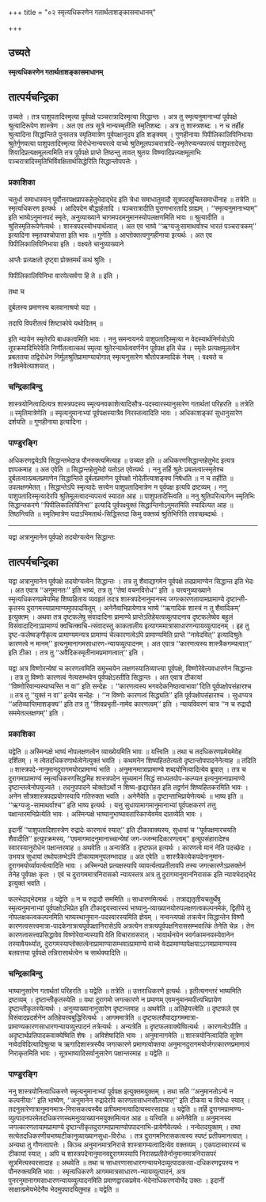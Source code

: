 +++
title = "०२ स्मृत्यधिकरणेन गतार्थताशङ्कासमाधानम्"

+++


## उच्यते

**स्मृत्यधिकरणेन गतार्थताशङ्कासमाधानम्**

## **तात्पर्यचन्द्रिका**

उच्यते । तत्र पाशुपतादिस्मृत्या पूर्वपक्षे पञ्चरात्रादिस्मृत्या सिद्धान्तः । अत्र तु स्मृत्यनुमानाभ्यां पूर्वपक्षे श्रुत्यादिरूपेण शास्त्रेण । अत एव तत्र सूत्रे नान्यस्मृतीति स्मृतिशब्दः । अत्र तु शास्त्रशब्दः । न च तर्हीह श्रुत्यादिना सिद्धान्तिते पुनस्तत्र स्मृतिमात्रेण पूर्वपक्षानुदय इति शङ्क्यम् । गुणहीनायाः पिपीलिकालिपिनिभायाः श्रुतेर्गुणवत्या पाशुपतादिस्मृत्या विरोधेनान्यपरत्वे वाच्ये श्रुतिमूलपञ्चरात्रादि-स्मृतेरप्यन्यपरत्वं पाशुपतादेस्तु शिवादिप्रत्यक्षमूलत्वमिति तत्र पूर्वपक्षे प्राप्ते तिष्ठन्तु तावत् श्रुतयः विष्ण्वादिप्रत्यक्षमूलाभिः पञ्चरात्रादिस्मृतिभिर्विवक्षितार्थसिद्धेरिति सिद्धान्तोपपत्तेः ।

### **प्रकाशिका**

चतुर्धा समाधास्यन् पूर्वोत्तरपक्षप्रापकहेतुभेदाद्भेद इति त्रेधा समाधातुमादौ सूत्रपदसूचितसमाधीनाह ॥ तत्रेति ॥ स्मृत्यधिकरण इत्यर्थः । आदिपदेन बौद्धार्हतादि । पञ्चरात्रादीति पुराणभारतादि ग्राह्यम् । ‘‘स्मृत्यनुमानाभ्याम्’’ इति भाष्येऽनुमानपदं स्मृतेः, अनुव्याख्याने चागमपदमनुमानस्योपलक्षणमिति भावः ॥ श्रुत्यादीति ॥ श्रुतिस्मृतिरूपेणेत्यर्थः । शास्त्रपदस्योभयार्थत्वात् । अत एव भाष्ये ‘‘ऋग्यजुःसामाथर्वाश्च भारतं पञ्चरात्रकम्’’ इत्यादिना स्मृतयश्चोपात्ता इति भावः ॥ गुणेति ॥ आप्तोक्तत्वगुणहीनाया इत्यर्थः । अत एव पिपीलिकालिपिनिभाया इति । वक्ष्यते चानुव्याख्याने

आप्तैः प्रत्यक्षतो दृष्ट्वा प्रोक्तमर्थं कथं श्रुतिः ।

पिपीलिकालिपिनिभा वारयेत्सर्वगा हि ते ॥ इति ।

तथा च

दुर्बलस्य प्रमाणस्य बलवानाश्रयो यदा ।

तदापि विपरीतत्वं शिष्टाकोपे यथोदितम् ॥

इति न्यायेन स्मृतेरपि बाधकत्वमिति भावः । ननु समन्वयनये पाशुपतादिस्मृत्या न वेदस्यार्थनिर्णयोऽपि तूपक्रमादिभिरेवेति निर्णीतत्वात्कथं स्मृत्या श्रुतेरन्यार्थत्ववर्णनेन पूर्वपक्ष इति चेन्न । स्मृतेः प्रत्यक्षमूलत्वेन प्रबलतया तद्विरोधेन निर्मूलश्रुतिप्रामाण्यायोगात् स्मृत्यनुसारेण श्रौतोपक्रमादिकं नेयम् । वक्ष्यते च तत्रैवमेवेत्याशयात् ।

### **चन्द्रिकाबिन्दु**

शास्त्रयोनित्वादित्यत्र शास्त्रपदस्य स्मृत्यनवकाशेत्यादिसौत्र-पदस्वारस्यानुसारेण गतार्थतां परिहरति ॥ तत्रेति ॥ स्मृतिमात्रेणेति ॥ स्मृत्यनुमानाभ्यां पूर्वपक्षस्यात्रैव निरस्तत्वादिति भावः । अधिकाशङ्कां सुधानुसारेण दर्शयति ॥ गुणहीनाया इत्यादिना ।

### **पाण्डुरङ्गि**

अधिकरणद्वयेऽपि सिद्धान्तभेदान्न पौनरुक्त्यमित्याह ॥ उच्यत इति ॥ अधिकरणसिद्धान्तहेतुभेद इत्यत्र ज्ञापकमाह ॥ अत एवेति ॥ सिद्धान्तहेतुभेदो यतोऽत एवेत्यर्थः । ननु तर्हि श्रुतेः प्रबलत्वात्स्मृतेश्च दुर्बलत्वात्प्रबलप्रमाणेन सिद्धान्तिते दुर्बलप्रमाणेन पूर्वपक्षो नोदेतीत्याशङ्क्य निषेधति ॥ न च तर्हीति ॥ उपलक्षणमेतत् । सिद्धान्तेऽपि स्मृत्यादेः सत्त्वेन पाशुपतादिमात्रेण न पूर्वपक्ष इत्यपि द्रष्टव्यम् । ननु पाशुपतादिस्मृत्यादेरपि श्रुतिमूलत्वादन्यपरत्वं स्यादत आह ॥ पाशुपतादेस्त्विति ॥ ननु श्रुतिपरित्यागेन स्मृतिभिः सिद्धान्तकरणे ‘‘पिपीलिकालिपिनिभा’’ इत्यादि पूर्वपक्ष्युक्तं सिद्धान्तिनोऽनुमतमिति स्यादित्यत आह ॥ तिष्ठन्त्विति ॥ स्मृतिमात्रेण यदाऽभिमतार्थ-सिद्धिस्तदा किमु वक्तव्यं श्रुतिभिरिति तावच्छब्दार्थः ।

------------------------------------------------------------------------

यद्वा अत्रानुमानेन पूर्वपक्षे तदयोग्यत्वेन सिद्धान्तः

## **तात्पर्यचन्द्रिका**

यद्वा अत्रानुमानेन पूर्वपक्षे तदयोग्यत्वेन सिद्धान्तः । तत्र तु शैवाद्यागमेन पूर्वपक्षे तदप्रामाण्येन सिद्धान्त इति भेदः । अत एवात्र ‘‘अनुमानतः’’ इति भाष्यं, तत्र तु ‘‘तेषां वचनविरोध’’ इति ॥ यत्त्वनुव्याख्याने स्मृत्यधिकरणप्रमेयमिह शिष्यहिताय व्यवहृतं तदत्र शास्त्रपदेनानुमानस्य जगत्कारणतायामप्रामाण्ये दृष्टान्ती-कृतस्य दुरागमस्याप्रामाण्यमुपपादयितुम् । अनेनैवाभिप्रायेणात्र भाष्ये ‘‘ऋगादिकं शास्त्रं न तु शैवादिकम्’ इत्युक्तम् । अथवा तत्र दृष्टफलेषु संवादादिना प्रामाण्ये प्राप्तेऽतिहेयत्वव्युत्पादनाय दृष्टफलेष्वेव बहुलं विसंवादादिनाऽप्रामाण्यं क्वचित्क्वचि-त्संवादस्तु काकतालीय इत्यागममात्रासाधारणन्यायव्युत्पादनम् । इह तु दृष्ट-फलेष्वङ्गीकृत्य प्रामाण्यमन्यत्र प्रामाण्यं चेत्कारणत्वेऽपि प्रामाण्यमिति प्राप्ते ‘‘नावेदवित्’’ इत्यादिश्रुतेः कारणत्वे न मानम्’’ इत्यनुमानागमसाधारण-न्यायव्युत्पादनम् । अत एवात्र ‘‘कारणत्वस्य शास्त्रैकगम्यत्वात्’’ इति टीका । तत्र तु ‘‘अवैदिकस्मृतीनामप्रमाणत्वात्’’ इति ।

यद्वा अत्र विष्णोरन्येषां च कारणत्वमिति समुच्चयेन लक्षणस्यातिव्याप्त्या पूर्वपक्षे, विष्णोरेवेत्यवधारणेन सिद्धान्तः । तत्र तु विष्णोः कारणत्वं नेत्यसम्भवेन पूर्वपक्षेऽस्तीति सिद्धान्तः । अत एवात्र टीकायां ‘‘विष्णोरिवान्यस्याप्यस्ति न वा’’ इति सन्देहः । ‘‘कारणत्वस्य भगवदेकनिष्ठत्वाभावा’’दिति पूर्वपक्षोपसंहारश्च ॥ तत्र तु ‘‘युक्तं न वा’’ इत्येव सन्देहः । ‘‘न विष्णोः कारणत्वं सिद्ध्यति’’ इति पूर्वपक्षोपसंहारश्च । सुधाप्यत्र ‘‘अतिव्याप्तिमाशङ्क्य’’ इति तत्र तु ‘‘शिवप्रभृती-नामेव कारणत्वम्’’ इति । न्यायविवरणं चात्र ‘‘न च रुद्रादौ सममेतल्लक्षणम्’’ इति ।

### **प्रकाशिका**

यद्वेति ॥ अस्मिन्पक्षे भाष्यं नोपलक्षणत्वेन व्याख्येयमिति भावः ॥ यत्त्विति ॥ तथा च तदधिकरणप्रमेयमेवेह दर्शितम् । न त्वेतदधिकरणार्थत्वेनेत्युक्तं भवति । कथमनेन शिष्यहिततेत्यतो दृष्टान्तोपपादनेनेत्याह ॥ तदिति ॥ शास्त्रपदे-नानुमानदुरागमयोरप्रामाण्यं भाति । अनुमानमात्राप्रामाण्ये शब्दयोनित्वादित्येव ब्रूयात् । तत्र च दुरागमाप्रामाण्यं स्मृत्यधिकरणसिद्धमिह शास्त्रपदेन सूच्यमानं सिद्धं साध्यतयोप-कल्प्यत इत्यनुमानाप्रामाण्ये दृष्टान्तत्वेनोपयुज्यते । तदनुपपादने चोक्तोऽर्थो न शिष्य-हृद्यारोहत इति तद्वर्णनं शिष्यहितकरमिति भावः । अनेन सौत्रशास्त्रपदप्रयोगस्यापि गतिरुक्ता भवति । अनेनैवेति ॥ दृष्टान्ताभिप्रायेणेत्यर्थः ॥ भाष्य इति ॥ ‘‘ऋग्यजुः-सामाथर्वाश्च’’ इति भाष्य इत्यर्थः । यत्तु सुधायामागमानुमानाभ्यां पूर्वपक्षकरणं तत्तु पक्षान्तरमभिप्रेत्येति भावः । अस्मिन्पक्षे भाष्यानुभाष्यावतारिकाप्येवमेव दातव्येति भावः ।

इदानीं ‘‘पाशुपतादिशास्त्रेण रुद्रादेः कारणत्वं स्यात्’’ इति टीकावाक्यस्य, सुधायां च ‘‘पूर्वपक्षमारचयति शैवादीति’’ इत्युपक्रमस्य, ‘‘एवमागमादनुमानाच्चान्येषां जग-ज्जन्मादिकारणत्वम्’’ इत्युपसंहारादेश्च स्वारस्यानुरोधेन पक्षान्तरमाह ॥ अथवेति ॥ अन्यत्रेति ॥ दृष्टफल इत्यर्थः । कारणत्वे मानं नेति पदच्छेदः । उभयत्र सुधायां तथोपलम्भेऽपि टीकायामनुपलम्भादाह ॥ अत एवेति ॥ शास्त्रैकेत्येकपदेनानुमान-दुरागमयोर्व्यावर्त्यत्वादिति भावः । अस्मिन्पक्षे प्रत्यक्षस्यापि व्यावर्त्यत्वप्रतीतावपि तस्य जगत्कारणेऽप्रसक्तेर्न तेनेह पूर्वपक्षः कृतः । एवं च दुरागममात्रनिरासको न्यायस्तत्र अत्र तु दुरागमानुमाननिरासक इति न्यायभेदाद्भेद इत्युक्तं भवति ।

फलभेदाद्भेदमाह ॥ यद्वेति ॥ न च रुद्रादौ सममिति ॥ साधारणमित्यर्थः । तत्राद्यतृतीयचतुर्थेषु स्मृत्यनुमानाभ्यां पूर्वपक्षोऽभिप्रेत इति टीकाद्वयस्वारस्यं भाष्यानु-व्याख्यानयोरुपलक्षणत्वकल्पनमेकं, द्वितीये तु नोपलक्षकत्वकल्पनमिति भाष्यस्थानुमान-पदस्वारस्यमिति ज्ञेयम् । नन्वन्त्यपक्षे तत्रत्येन सिद्धान्तेन विष्णौ कारणत्वसत्त्वमात्रा-पादकेनात्रत्यपूर्वपक्षानिरासेऽपि अत्रत्येन तत्रत्यपूर्वपक्षनिराससम्भवात्किं तेनेति चेन्न । तेन कारणत्वसत्त्वप्रसिद्धावेव विष्णोरेवान्यस्यापि वेति विचारावसरात् । भावार्थनयेन स्वर्गकामनयस्येवानेन तस्यावैयर्थ्यात्, दुरागमस्याप्तोक्तत्वेनाप्रामाण्यासम्भवात्प्रामाण्ये वाच्ये वेदप्रामाण्यापेक्षयाऽऽगमप्रामाण्यस्य बलवत्तया पूर्वपक्षे तन्निरासार्थत्वेन च सार्थक्यादिति ॥

### **चन्द्रिकाबिन्दु**

भाष्यानुसारेण गतार्थतां परिहरति ॥ यद्वेति ॥ तत्रेति ॥ उत्तराधिकरणे इत्यर्थः । इतीत्यनन्तरं भाष्यमिति द्रष्टव्यम् । दृष्टान्तीकृतस्येति ॥ यथा दुरागमो जगत्कारणे न प्रमाणम् एवमनुमानमपीत्यभिप्रायेण दृष्टान्तीकृतस्येत्यर्थः । अनुव्याख्यानानुसारेण दृष्टान्तमाह ॥ अथवेति ॥ अतिहेयत्त्वेति ॥ दृष्टफले एव विसंवादप्रदर्शनेन अतिहेयत्त्वबुद्धिरित्यर्थः । आगममात्रेति ॥ दृष्टफलशैवाद्यागममात्रा-प्रामाण्यकारणसाधारणन्यायव्युत्त्पादनं तत्रेत्यर्थः । अन्यत्रेति ॥ दृष्टफलवाक्येष्वित्यर्थः । कारणत्वेऽपीति ॥ अदृष्टार्थप्रतिपादकवाक्येष्विति शेषः । अविशेषादिति भावः । अनुमानागमेति ॥ शास्त्रयोनित्वादिति सूत्रेण नावेदविदित्यादिश्रुत्या च ऋगादिशास्त्रस्यैव जगत्कारणे प्रमाणत्वोक्तया अनुमानदुरागमयोर्जगत्कारणप्रमाणत्वं निराकृतमिति भावः । सूत्रभाष्यादिसर्वानुसारेण पक्षान्तरमाह ॥ यद्वेति ॥

### **पाण्डुरङ्गि**

ननु शास्त्रयोनित्वाधिकरणे स्मृत्यनुमानाभ्यां पूर्वपक्ष इत्युक्तमयुक्तम् । तथा सति ‘‘अनुमानतोऽन्ये न कल्पनीयाः’’ इति भाष्येण, ‘‘अनुमानेन रुद्रादेरपि कारणतासाधनसौलभ्यात्’’ इति टीकया च विरोधः स्यात् । तदनुसारेणात्रानुमानमात्र-निरासकत्वस्यैव प्रतीयमानत्वादित्यस्वरसादाह ॥ यद्वेति ॥ तर्हि दुरागमप्रामाण्य-व्युत्पादनपरमेतदधिकरणस्थमनुव्याख्यानमयुक्तमित्यत आह ॥ यत्त्विति ॥ अनेनैवेति ॥ अनुमानस्य जगत्कारणतायामप्रामाण्ये दृष्टान्तीकृतदुरागमाप्रामाण्योपपादनाभि-प्रायेणैवेत्यर्थः । नन्वेतदयुक्तम् । तथा सत्येतदधिकरणीयभाष्यटीकानुव्याख्यानसुधा-विरोधः । तत्र दुरागमनिरासकत्वस्य स्पष्टं प्रतीयमानत्वात् । अन्यथा तु गौणत्वापत्तेः । किञ्च अनुमानमात्रनिरासे शास्त्रागम्यत्वादित्येव वक्तव्यम् । एकपदास्वारस्यं च टीकायां स्यात् । अपि च शास्त्रपदेनानुमानवद्दुरागमस्यापि निरासप्रतीतेर्नानुमानमात्रनिरासपरं सूत्रमित्यस्वरसादाह ॥ अथवेति ॥ तथा च साधारणासाधारणन्यायभेदव्युत्पादकत्वा-दधिकरणद्वयस्य न पौनरुक्त्यमिति भावः । स्मृत्यधिकरणे आगममात्रसाधारण-न्यायव्युत्पादनं, अत्र पुनरनुमानागमसाधारणन्यायव्युत्पादनमिति प्रमाणद्वारकप्रमेय-भेदेनाधिकरणयोर्भेद उक्तः । इदानीं साक्षात्प्रमेयभेदेनैव भेदमुपपादयितुमाह ॥ यद्वेति ॥

